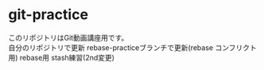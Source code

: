 ﻿# git-practice

このリポジトリはGit動画講座用です。  
自分のリポジトリで更新
rebase-practiceブランチで更新(rebase コンフリクト用)
rebase用
stash練習(2nd変更)
